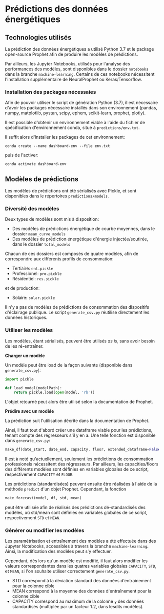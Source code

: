# Prédictions des données énergétiques

## Technologies utilisés

La prédiction des données énergétiques a utilisé Python 3.7 et le package open-source Prophet afin de produire les modèles de prédictions.

Par ailleurs, les Jupyter Notebooks, utilisés pour l'analyse des performances des modèles, sont disponibles dans le dossier ```notebooks``` dans la branche ```machine-learning```. Certains de ces notebooks nécessitent l'installation supplémentaire de NeuralProphet ou Keras/Tensorflow.

### Installation des packages nécessaies

Afin de pouvoir utiliser le script de génération Python (3.7), il est nécessaire d'avoir les packages nécessaire installés dans son environnement (pandas, numpy, matplotlib, pystan, scipy, ephem, scikit-learn, prophet, plotly).

Il est possible d'obtenir un environnement viable à l'aide du fichier de spécification d'environnement conda, situé à ```predictions/env.txt```.

Il suffit alors d'installer les packages de cet environnement:

```shell
conda create --name dashboard-env --file env.txt
````

puis de l\'activer:

```shell
conda activate dashboard-env
```

## Modèles de prédictions

Les modèles de prédictions ont été sérialisés avec Pickle, et sont disponibles dans le répertoires ```predictions/models```.

### Diversité des modèles

Deux types de modèles sont mis à disposition:
- Des modèles de prédictions énergétique de courbe moyennes, dans le dossier ```mean_curve_models```
- Des modèles de prédiction énergétique d'énergie injectée/soutirée, dans le dossier ```total_models```

Chacun de ces dossiers est composés de quatre modèles, afin de correspondre aux différents profils de consommation:
- Tertiaire: ```ent.pickle```
- Professionel: ```pro.pickle```
- Résidentiel: ```res.pickle```

et de production:

- Solaire: ```solar.pickle```

Il n'y a pas de modèles de prédictions de consommation des dispositifs d'éclairage publique. Le script ```generate_csv.py``` réutilise directement les données historiques.

### Utiliser les modèles

Les modèles, étant sérialisés, peuvent être utilisés _as is_, sans avoir besoin de les ré-entraîner.

**Charger un modèle**

Un modèle peut être load de la façon suivante (disponible dans ```generate_csv.py```):

```python
import pickle

def load_model(modelPath):
    return pickle.load(open(model, 'rb'))
```

L'objet retourné peut alors être utilisé selon la documentation de Prophet.

**Prédire avec un modèle**

La prédiction suit l'utilisation décrite dans la documentation de Prophet.

Ainsi, il faut tout d'abord créer une dataframe viable pour les prédictions, tenant compte des régresseurs s'il y en a. Une telle fonction est disponible dans ```generate_csv.py```:
```python
make_df(date_start, date_end, capacity, floor, extended_dataframe=False):
```

Il est à noté qu'actuellement, seulement les prédictions de consommation professionels nécessitent des régresseurs. Par ailleurs, les capacities/floors des différents modèles sont définies en variables globales de ce script, respectivement ```CAPACITY``` et ```FLOOR```.

Les prédictions (standardisées) peuvent ensuite être réalisées à l'aide de la méthode ```predict``` d'un objet Prophet. Cependant, la fonction
```python
make_forecast(model, df, std, mean)
```
peut être utilisée afin de réalisés des prédictions dé-standardisés des modèles, où std/mean sont définies en variables globales de ce script, respectivement ```STD``` et ```MEAN```.

### Générer ou modifier les modèles

Les paramétrisation et entraînement des modèles a été effectuée dans des Jupyter Notebooks, accessibles à travers la branche ```machine-learning```. Ainsi, la modification des modèles peut s'y effectuer.

Cependant, dès lors qu'un modèle est modifié, il faut alors modifier les valeurs correspondantes dans les quatres variables globales ```CAPACITY```, ```STD```, et ```MEAN```, si l'on souhaite utiliser correctement ```generate_csv.py```.

- STD correspond à la déviation standard des données d'entraînement pour la colonne cible
- MEAN correspond à la moyenne des données d'entraînement pour la colonne cible
- CAPACITY correspond au maximum de la colonne ```y``` des données standardisés (multiplée par un facteur 1.2, dans lesdits modèles).

